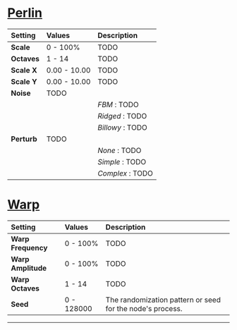 # [Perlin](#tab/tabid-a)
| Setting     | Values       | Description      |
| :---------- | :----------- | :--------------- |
| **Scale**   | 0 - 100%     | TODO             |
| **Octaves** | 1 - 14       | TODO             |
| **Scale X** | 0.00 - 10.00 | TODO             |
| **Scale Y** | 0.00 - 10.00 | TODO             |
| **Noise**   | TODO         |
|             |              | *FBM* : TODO     |
|             |              | *Ridged* : TODO  |
|             |              | *Billowy* : TODO |
| **Perturb** | TODO         |
|             |              | *None* : TODO    |
|             |              | *Simple* : TODO  |
|             |              | *Complex* : TODO |

# [Warp](#tab/tabid-b)
| Setting            | Values     | Description                                               |
| :----------------- | :--------- | :-------------------------------------------------------- |
| **Warp Frequency** | 0 - 100%   | TODO                                                      |
| **Warp Amplitude** | 0 - 100%   | TODO                                                      |
| **Warp Octaves**   | 1 - 14     | TODO                                                      |
| **Seed**           | 0 - 128000 | The randomization pattern or seed for the node's process. |




***

<!--examples-->
